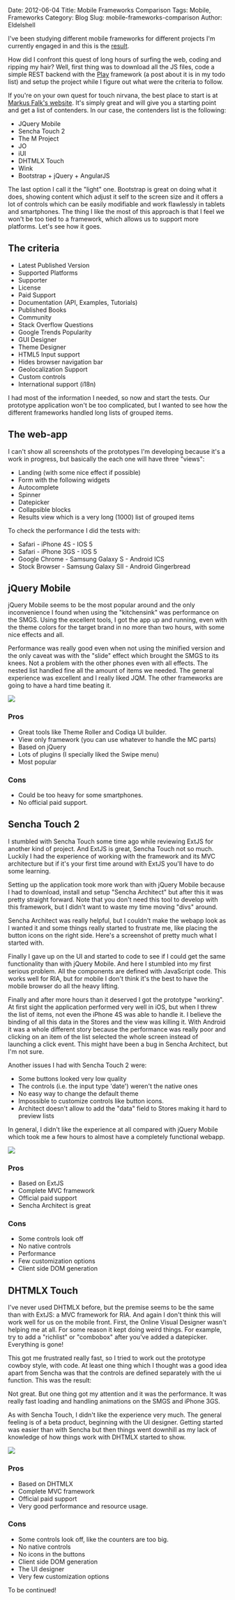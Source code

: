 Date: 2012-06-04
Title: Mobile Frameworks Comparison
Tags: Mobile, Frameworks
Category: Blog
Slug: mobile-frameworks-comparison
Author: Eldelshell

I've been studying different mobile frameworks for different projects I'm currently engaged in and this is the [result][].

How did I confront this quest of long hours of surfing the web, coding and ripping my hair? Well, 
first thing was to download all the JS files, code a simple REST backend with the [Play](http://www.playframework.org/) framework 
(a post about it is in my todo list) and setup the project while I figure out what were the criteria to follow.

If you're on your own quest for touch nirvana, the best place to start is at [Markus Falk's website](http://www.markus-falk.com/mobile-frameworks-comparison-chart/). It's simply great and will give you a starting point and get a list of contenders. In our case, the contenders list is the following:

* JQuery Mobile
* Sencha Touch 2
* The M Project
* JO
* iUI
* DHTMLX Touch
* Wink
* Bootstrap + jQuery + AngularJS

The last option I call it the "light" one. Bootstrap is great on doing what it does, showing content which adjust it self to the screen size and it offers a lot of controls which can be easily modifiable and work flawlessly in tablets and smartphones. The thing I like the most of this approach is that I feel we won't be too tied to a framework, which allows us to support more platforms. Let's see how it goes.

## The criteria

* Latest Published Version
* Supported Platforms
* Supporter
* License
* Paid Support
* Documentation (API, Examples, Tutorials)
* Published Books
* Community
* Stack Overflow Questions
* Google Trends Popularity
* GUI Designer
* Theme Designer
* HTML5 Input support
* Hides browser navigation bar
* Geolocalization Support
* Custom controls
* International support (i18n)

I had most of the information I needed, so now and start the tests. Our prototype application won't be too complicated, but I wanted to see how the different frameworks handled long lists of grouped items. 

## The web-app

I can't show all screenshots of the prototypes I'm developing because it's a work in progress, but basically the each one will have three "views": 

* Landing (with some nice effect if possible)
* Form with the following widgets
* Autocomplete
* Spinner
* Datepicker
* Collapsible blocks
* Results view which is a very long (1000) list of grouped items

To check the performance I did the tests with:

* Safari - iPhone 4S - IOS 5
* Safari - iPhone 3GS - IOS 5
* Google Chrome - Samsung Galaxy S - Android ICS
* Stock Browser - Samsung Galaxy SII - Android Gingerbread

## jQuery Mobile

jQuery Mobile seems to be the most popular around and the only inconvenience I found when using the "kitchensink" was performance on the SMGS. Using the excellent tools, I got the app up and running, even with the theme colors for the target brand in no more than two hours, with some nice effects and all.

Performance was really good even when not using the minified version and the only caveat was with the "slide" effect which brought the SMGS to its knees. Not a problem with the other phones even with all effects. The nested list handled fine all the amount of items we needed. The general experience was excellent and I really liked JQM. The other frameworks are going to have a hard time beating it.

![](|filename|/images/Selection_003.png)

### Pros

* Great tools like Theme Roller and Codiqa UI builder.
* View only framework (you can use whatever to handle the MC parts)
* Based on jQuery
* Lots of plugins (I specially liked the Swipe menu)
* Most popular

### Cons

* Could be too heavy for some smartphones.
* No official paid support.

## Sencha Touch 2

I stumbled with Sencha Touch some time ago while reviewing ExtJS for another kind of project. And ExtJS is great, Sencha Touch not so much. Luckily I had the experience of working with the framework and its MVC architecture but if it's your first time around with ExtJS you'll have to do some learning.

Setting up the application took more work than with jQuery Mobile because I had to download, install and setup "Sencha Architect" but after this it was pretty straight forward. Note that you don't need this tool to develop with this framework, but I didn't want to waste my time moving "divs" around.

Sencha Architect was really helpful, but I couldn't make the webapp look as I wanted it and some things really started to frustrate me, like placing the button icons on the right side. Here's a screenshot of pretty much what I started with.

Finally I gave up on the UI and started to code to see if I could get the same functionality than with jQuery Mobile. And here I stumbled into my first serious problem. All the components are defined with JavaScript code. This works well for RIA, but for mobile I don't think it's the best to have the mobile browser do all the heavy lifting.

Finally and after more hours than it deserved I got the prototype "working". At first sight the application performed very well in iOS, but when I threw the list of items, not even the iPhone 4S was able to handle it. I believe the binding of all this data in the Stores and the view was killing it. With Android it was a whole different story because the performance was really poor and clicking on an item of the list selected the whole screen instead of launching a click event. This might have been a bug in Sencha Architect, but I'm not sure.

Another issues I had with Sencha Touch 2 were:

* Some buttons looked very low quality
* The controls (i.e. the input type 'date') weren't the native ones
* No easy way to change the default theme
* Impossible to customize controls like button icons.
* Architect doesn't allow to add the "data" field to Stores making it hard to preview lists

In general, I didn't like the experience at all compared with jQuery Mobile which took me a few hours to almost have a completely functional webapp.

![](|filename|/images/Selection_002.png)

### Pros

* Based on ExtJS
* Complete MVC framework
* Official paid support
* Sencha Architect is great

### Cons

* Some controls look off
* No native controls
* Performance
* Few customization options
* Client side DOM generation

## DHTMLX Touch

I've never used DHTMLX before, but the premise seems to be the same than with ExtJS: a MVC framework for RIA. And again I don't think this will work well for us on the mobile front. First, the Online Visual Designer wasn't helping me at all. For some reason it kept doing weird things. For example, try to add a "richlist" or "combobox" after you've added a datepicker. Everything is gone!

This got me frustrated really fast, so I tried to work out the prototype cowboy style, with code. At least one thing which I thought was a good idea apart from Sencha was that the controls are defined separately with the ui function. This was the result:

Not great. But one thing got my attention and it was the performance. It was really fast loading and handling animations on the SMGS and iPhone 3GS.

As with Sencha Touch, I didn't like the experience very much. The general feeling is of a beta product, beginning with the UI designer. Getting started was easier than with Sencha but then things went downhill as my lack of knowledge of how things work with DHTMLX started to show.

![](|filename|/images/Selection_005.png)

### Pros

* Based on DHTMLX
* Complete MVC framework
* Official paid support
* Very good performance and resource usage.

### Cons

* Some controls look off, like the counters are too big.
* No native controls
* No icons in the buttons
* Client side DOM generation
* The UI designer
* Very few customization options

To be continued!

[result]: https://docs.google.com/spreadsheet/ccc?key=0Ap3IHeZltVF-dEM3VW9CMml0VURnSXhwMU5hZW9CQ1E
